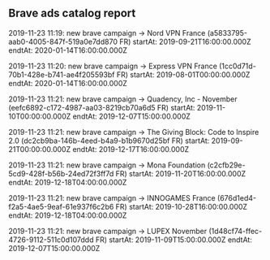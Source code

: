 ## Brave ads catalog report

2019-11-23 11:19: new brave campaign -> Nord VPN France (a5833795-aab0-4005-847f-519a0e7dd870 FR) startAt: 2019-09-21T16:00:00.000Z endtAt: 2020-01-14T16:00:00.000Z

2019-11-23 11:20: new brave campaign -> Express VPN France (1cc0d71d-70b1-428e-b741-ae4f205593bf FR) startAt: 2019-08-01T00:00:00.000Z endtAt: 2020-01-14T16:00:00.000Z

2019-11-23 11:21: new brave campaign -> Quadency, Inc - November (eefc6892-c172-4987-aa03-8219cb70a6d5 FR) startAt: 2019-11-10T00:00:00.000Z endtAt: 2019-12-07T15:00:00.000Z

2019-11-23 11:21: new brave campaign -> The Giving Block: Code to Inspire 2.0 (dc2cb9ba-146b-4eed-b4a9-b1b9670d25bf FR) startAt: 2019-09-21T00:00:00.000Z endtAt: 2019-12-17T16:00:00.000Z

2019-11-23 11:21: new brave campaign -> Mona Foundation (c2cfb29e-5cd9-428f-b56b-24ed72f3ff7d FR) startAt: 2019-11-20T16:00:00.000Z endtAt: 2019-12-18T04:00:00.000Z

2019-11-23 11:21: new brave campaign -> INNOGAMES France (676d1ed4-f2a5-4ae5-9eaf-61e937f6c2b6 FR) startAt: 2019-10-28T16:00:00.000Z endtAt: 2019-12-18T04:00:00.000Z

2019-11-23 11:21: new brave campaign -> LUPEX November (1d48cf74-ffec-4726-9112-511c0d107ddd FR) startAt: 2019-11-09T15:00:00.000Z endtAt: 2019-12-07T15:00:00.000Z

